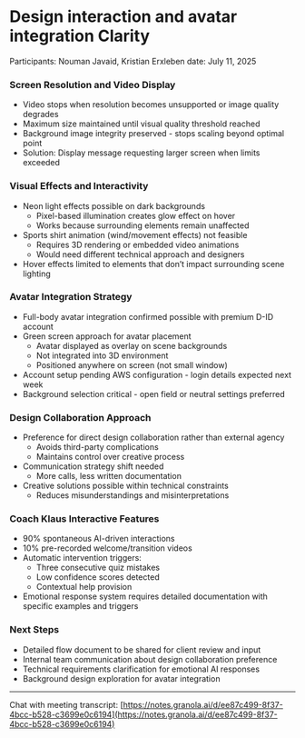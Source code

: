 # Design interaction and avatar integration Clarity

Participants: Nouman Javaid, Kristian Erxleben 
date: July 11, 2025

### **Screen Resolution and Video Display**

- Video stops when resolution becomes unsupported or image quality degrades
- Maximum size maintained until visual quality threshold reached
- Background image integrity preserved - stops scaling beyond optimal point
- Solution: Display message requesting larger screen when limits exceeded

### **Visual Effects and Interactivity**

- Neon light effects possible on dark backgrounds
    - Pixel-based illumination creates glow effect on hover
    - Works because surrounding elements remain unaffected
- Sports shirt animation (wind/movement effects) not feasible
    - Requires 3D rendering or embedded video animations
    - Would need different technical approach and designers
- Hover effects limited to elements that don’t impact surrounding scene lighting

### **Avatar Integration Strategy**

- Full-body avatar integration confirmed possible with premium D-ID account
- Green screen approach for avatar placement
    - Avatar displayed as overlay on scene backgrounds
    - Not integrated into 3D environment
    - Positioned anywhere on screen (not small window)
- Account setup pending AWS configuration - login details expected next week
- Background selection critical - open field or neutral settings preferred

### **Design Collaboration Approach**

- Preference for direct design collaboration rather than external agency
    - Avoids third-party complications
    - Maintains control over creative process
- Communication strategy shift needed
    - More calls, less written documentation
- Creative solutions possible within technical constraints
    - Reduces misunderstandings and misinterpretations

### **Coach Klaus Interactive Features**

- 90% spontaneous AI-driven interactions
- 10% pre-recorded welcome/transition videos
- Automatic intervention triggers:
    - Three consecutive quiz mistakes
    - Low confidence scores detected
    - Contextual help provision
- Emotional response system requires detailed documentation with specific examples and triggers

### **Next Steps**

- Detailed flow document to be shared for client review and input
- Internal team communication about design collaboration preference
- Technical requirements clarification for emotional AI responses
- Background design exploration for avatar integration

---

Chat with meeting transcript: [https://notes.granola.ai/d/ee87c499-8f37-4bcc-b528-c3699e0c6194](https://notes.granola.ai/d/ee87c499-8f37-4bcc-b528-c3699e0c6194)